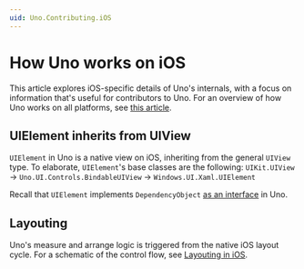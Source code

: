 ```yaml
---
uid: Uno.Contributing.iOS
---
```


# How Uno works on iOS

This article explores iOS-specific details of Uno's internals, with a focus on information that's useful for contributors to Uno. For an overview of how Uno works on all platforms, see [this article](xref:Uno.Contributing.Overview).

## UIElement inherits from UIView

`UIElement` in Uno is a native view on iOS, inheriting from the general `UIView` type. To elaborate, `UIElement`'s base classes are the following:
`UIKit.UIView` → `Uno.UI.Controls.BindableUIView` → `Windows.UI.Xaml.UIElement`

Recall that `UIElement` implements `DependencyObject` [as an interface](xref:Uno.Contributing.Overview) in Uno.

## Layouting

Uno's measure and arrange logic is triggered from the native iOS layout cycle. For a schematic of the control flow, see [Layouting in iOS](xref:Uno.Contributing.Layouting.iOS).
